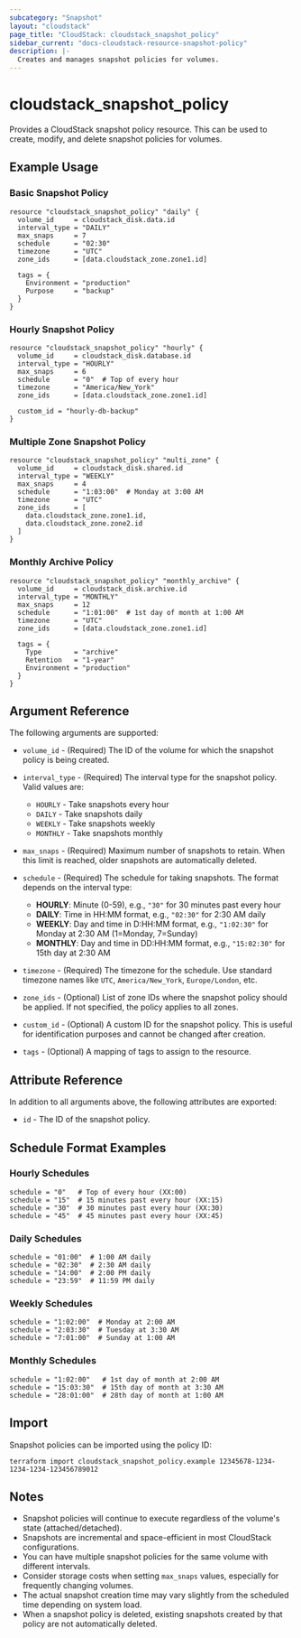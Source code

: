 ```yaml
---
subcategory: "Snapshot"
layout: "cloudstack"
page_title: "CloudStack: cloudstack_snapshot_policy"
sidebar_current: "docs-cloudstack-resource-snapshot-policy"
description: |-
  Creates and manages snapshot policies for volumes.
---
```


# cloudstack_snapshot_policy

Provides a CloudStack snapshot policy resource. This can be used to create, modify, and delete snapshot policies for volumes.

## Example Usage

### Basic Snapshot Policy

```hcl
resource "cloudstack_snapshot_policy" "daily" {
  volume_id     = cloudstack_disk.data.id
  interval_type = "DAILY"
  max_snaps     = 7
  schedule      = "02:30"
  timezone      = "UTC"
  zone_ids      = [data.cloudstack_zone.zone1.id]

  tags = {
    Environment = "production"
    Purpose     = "backup"
  }
}
```

### Hourly Snapshot Policy

```hcl
resource "cloudstack_snapshot_policy" "hourly" {
  volume_id     = cloudstack_disk.database.id
  interval_type = "HOURLY"
  max_snaps     = 6
  schedule      = "0"  # Top of every hour
  timezone      = "America/New_York"
  zone_ids      = [data.cloudstack_zone.zone1.id]
  
  custom_id = "hourly-db-backup"
}
```

### Multiple Zone Snapshot Policy

```hcl
resource "cloudstack_snapshot_policy" "multi_zone" {
  volume_id     = cloudstack_disk.shared.id
  interval_type = "WEEKLY"
  max_snaps     = 4
  schedule      = "1:03:00"  # Monday at 3:00 AM
  timezone      = "UTC"
  zone_ids      = [
    data.cloudstack_zone.zone1.id,
    data.cloudstack_zone.zone2.id
  ]
}
```

### Monthly Archive Policy

```hcl
resource "cloudstack_snapshot_policy" "monthly_archive" {
  volume_id     = cloudstack_disk.archive.id
  interval_type = "MONTHLY"
  max_snaps     = 12
  schedule      = "1:01:00"  # 1st day of month at 1:00 AM
  timezone      = "UTC"
  zone_ids      = [data.cloudstack_zone.zone1.id]

  tags = {
    Type        = "archive"
    Retention   = "1-year"
    Environment = "production"
  }
}
```

## Argument Reference

The following arguments are supported:

* `volume_id` - (Required) The ID of the volume for which the snapshot policy is being created.

* `interval_type` - (Required) The interval type for the snapshot policy. Valid values are:
  * `HOURLY` - Take snapshots every hour
  * `DAILY` - Take snapshots daily
  * `WEEKLY` - Take snapshots weekly
  * `MONTHLY` - Take snapshots monthly

* `max_snaps` - (Required) Maximum number of snapshots to retain. When this limit is reached, older snapshots are automatically deleted.

* `schedule` - (Required) The schedule for taking snapshots. The format depends on the interval type:
  * **HOURLY**: Minute (0-59), e.g., `"30"` for 30 minutes past every hour
  * **DAILY**: Time in HH:MM format, e.g., `"02:30"` for 2:30 AM daily
  * **WEEKLY**: Day and time in D:HH:MM format, e.g., `"1:02:30"` for Monday at 2:30 AM (1=Monday, 7=Sunday)
  * **MONTHLY**: Day and time in DD:HH:MM format, e.g., `"15:02:30"` for 15th day at 2:30 AM

* `timezone` - (Required) The timezone for the schedule. Use standard timezone names like `UTC`, `America/New_York`, `Europe/London`, etc.

* `zone_ids` - (Optional) List of zone IDs where the snapshot policy should be applied. If not specified, the policy applies to all zones.

* `custom_id` - (Optional) A custom ID for the snapshot policy. This is useful for identification purposes and cannot be changed after creation.

* `tags` - (Optional) A mapping of tags to assign to the resource.

## Attribute Reference

In addition to all arguments above, the following attributes are exported:

* `id` - The ID of the snapshot policy.

## Schedule Format Examples

### Hourly Schedules
```hcl
schedule = "0"   # Top of every hour (XX:00)
schedule = "15"  # 15 minutes past every hour (XX:15)
schedule = "30"  # 30 minutes past every hour (XX:30)
schedule = "45"  # 45 minutes past every hour (XX:45)
```

### Daily Schedules
```hcl
schedule = "01:00"  # 1:00 AM daily
schedule = "02:30"  # 2:30 AM daily
schedule = "14:00"  # 2:00 PM daily
schedule = "23:59"  # 11:59 PM daily
```

### Weekly Schedules
```hcl
schedule = "1:02:00"  # Monday at 2:00 AM
schedule = "2:03:30"  # Tuesday at 3:30 AM
schedule = "7:01:00"  # Sunday at 1:00 AM
```

### Monthly Schedules
```hcl
schedule = "1:02:00"   # 1st day of month at 2:00 AM
schedule = "15:03:30"  # 15th day of month at 3:30 AM
schedule = "28:01:00"  # 28th day of month at 1:00 AM
```

## Import

Snapshot policies can be imported using the policy ID:

```shell
terraform import cloudstack_snapshot_policy.example 12345678-1234-1234-1234-123456789012
```

## Notes

* Snapshot policies will continue to execute regardless of the volume's state (attached/detached).
* Snapshots are incremental and space-efficient in most CloudStack configurations.
* You can have multiple snapshot policies for the same volume with different intervals.
* Consider storage costs when setting `max_snaps` values, especially for frequently changing volumes.
* The actual snapshot creation time may vary slightly from the scheduled time depending on system load.
* When a snapshot policy is deleted, existing snapshots created by that policy are not automatically deleted.
